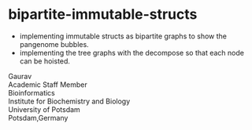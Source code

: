 # bipartite-immutable-structs

- implementing immutable structs as bipartite graphs to show the pangenome bubbles.
- implementing the tree graphs with the decompose so that each node can be hoisted.

Gaurav \
Academic Staff Member \
Bioinformatics \
Institute for Biochemistry and Biology \
University of Potsdam \
Potsdam,Germany
